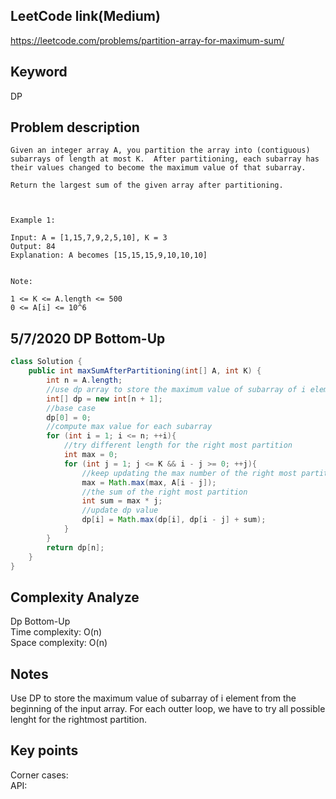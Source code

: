 ## LeetCode link(Medium)
https://leetcode.com/problems/partition-array-for-maximum-sum/

## Keyword
DP

## Problem description
```
Given an integer array A, you partition the array into (contiguous) subarrays of length at most K.  After partitioning, each subarray has their values changed to become the maximum value of that subarray.

Return the largest sum of the given array after partitioning.

 

Example 1:

Input: A = [1,15,7,9,2,5,10], K = 3
Output: 84
Explanation: A becomes [15,15,15,9,10,10,10]
 

Note:

1 <= K <= A.length <= 500
0 <= A[i] <= 10^6
```

## 5/7/2020 DP Bottom-Up

```java
class Solution {
    public int maxSumAfterPartitioning(int[] A, int K) {
        int n = A.length;
        //use dp array to store the maximum value of subarray of i element from the beginning of the input array
        int[] dp = new int[n + 1];
        //base case
        dp[0] = 0;
        //compute max value for each subarray
        for (int i = 1; i <= n; ++i){
            //try different length for the right most partition
            int max = 0;
            for (int j = 1; j <= K && i - j >= 0; ++j){
                //keep updating the max number of the right most partition
                max = Math.max(max, A[i - j]);
                //the sum of the right most partition
                int sum = max * j;
                //update dp value
                dp[i] = Math.max(dp[i], dp[i - j] + sum);
            }
        }
        return dp[n];
    }
}
```

## Complexity Analyze
Dp Bottom-Up\
Time complexity: O(n)\
Space complexity: O(n)

## Notes
Use DP to store the maximum value of subarray of i element from the beginning of the input array. For each outter loop, we have to try all possible lenght for the rightmost partition.

## Key points
Corner cases: \
API:

